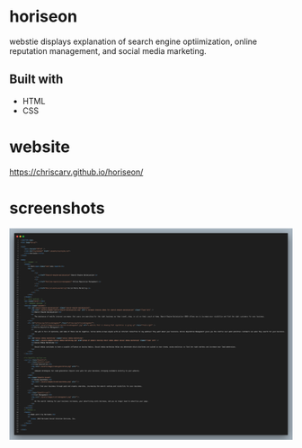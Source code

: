 # horiseon

webstie displays explanation of search engine optiimization, online reputation management, and social media marketing.

## Built with
* HTML
* CSS

# website
https://chriscarv.github.io/horiseon/

# screenshots
![html](assets/images/code.png)

